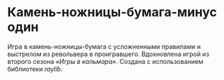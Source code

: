 # Камень-ножницы-бумага-минус один

Игра в камень-ножницы-бумага с усложненными правилами и выстрелом из револьвера в проигравшего.
Вдохновлена игрой из второго сезона _«Игры в кальмара»_. Создана с использованием библиотеки _raylib_.
